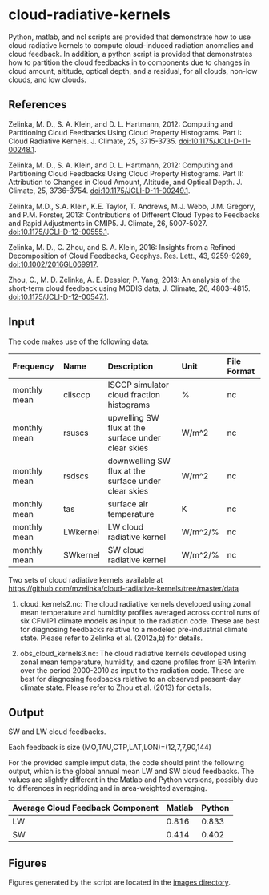 # cloud-radiative-kernels
Python, matlab, and ncl scripts are provided that demonstrate how to use cloud radiative kernels to compute cloud-induced radiation anomalies and cloud feedback.  In addition, a python script is provided that demonstrates how to partition the cloud feedbacks in to components due to changes in cloud amount, altitude, optical depth, and a residual, for all clouds, non-low clouds, and low clouds. 

References
----------
Zelinka, M. D., S. A. Klein, and D. L. Hartmann, 2012: Computing and Partitioning Cloud Feedbacks Using 
    Cloud Property Histograms. Part I: Cloud Radiative Kernels. J. Climate, 25, 3715-3735. 
    [doi:10.1175/JCLI-D-11-00248.1](http://journals.ametsoc.org/doi/abs/10.1175/JCLI-D-11-00248.1).

Zelinka, M. D., S. A. Klein, and D. L. Hartmann, 2012: Computing and Partitioning Cloud Feedbacks Using 
    Cloud Property Histograms. Part II: Attribution to Changes in Cloud Amount, Altitude, and Optical Depth. 
    J. Climate, 25, 3736-3754. [doi:10.1175/JCLI-D-11-00249.1](http://journals.ametsoc.org/doi/abs/10.1175/JCLI-D-11-00249.1).

Zelinka, M.D., S.A. Klein, K.E. Taylor, T. Andrews, M.J. Webb, J.M. Gregory, and P.M. Forster, 2013: 
    Contributions of Different Cloud Types to Feedbacks and Rapid Adjustments in CMIP5. 
    J. Climate, 26, 5007-5027. [doi:10.1175/JCLI-D-12-00555.1](http://journals.ametsoc.org/doi/abs/10.1175/JCLI-D-12-00555.1).
    
Zelinka, M. D., C. Zhou, and S. A. Klein, 2016: Insights from a Refined Decomposition of Cloud Feedbacks, 
    Geophys. Res. Lett., 43, 9259-9269, [doi:10.1002/2016GL069917](http://onlinelibrary.wiley.com/doi/10.1002/2016GL069917/full).
    
Zhou, C., M. D. Zelinka, A. E. Dessler, P. Yang, 2013: An analysis of the short-term cloud feedback using 
    MODIS data, J. Climate, 26, 4803–4815. [doi:10.1175/JCLI-D-12-00547.1](http://journals.ametsoc.org/doi/abs/10.1175/JCLI-D-12-00547.1).


Input
----------

The code makes use of the following data:

| Frequency | Name | Description | Unit | File Format |
|:----------|:-----------------------------|:-------------|:------|:------------|
| monthly mean | clisccp | ISCCP simulator cloud fraction histograms | % | nc |
| monthly mean | rsuscs | upwelling SW flux at the surface under clear skies | W/m^2 | nc |
| monthly mean | rsdscs | downwelling SW flux at the surface under clear skies | W/m^2 | nc |
| monthly mean | tas | surface air temperature | K | nc |
| monthly mean | LWkernel | LW cloud radiative kernel | W/m^2/% | nc |
| monthly mean | SWkernel | SW cloud radiative kernel | W/m^2/% | nc |

Two sets of cloud radiative kernels available at https://github.com/mzelinka/cloud-radiative-kernels/tree/master/data

1) cloud_kernels2.nc: The cloud radiative kernels developed using zonal mean temperature and humidity profiles averaged across control runs of six CFMIP1 climate models as input to the radiation code. These are best for diagnosing feedbacks relative to a modeled pre-industrial climate state. Please refer to Zelinka et al. (2012a,b) for details.

2) obs_cloud_kernels3.nc: The cloud radiative kernels developed using zonal mean temperature, humidity, and ozone profiles from ERA Interim over the period 2000-2010 as input to the radiation code. These are best for diagnosing feedbacks relative to an observed present-day climate state. Please refer to Zhou et al. (2013) for details.

Output
----------
SW and LW cloud feedbacks.

Each feedback is size (MO,TAU,CTP,LAT,LON)=(12,7,7,90,144)

For the provided sample imput data, the code should print the following output, which is the global annual mean LW and SW cloud feedbacks. The values are slightly different in the Matlab and Python versions, possibly due to differences in regridding and in area-weighted averaging.

| Average Cloud Feedback Component | Matlab | Python |
|:---------------------------------|:-------|:-------|
| LW | 0.816 | 0.833 |
| SW | 0.414 | 0.402 |

Figures
----------
Figures generated by the script are located in the [images directory](https://github.com/mzelinka/cloud-radiative-kernels/tree/master/images).
